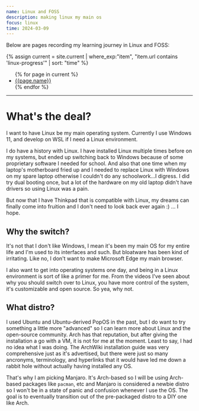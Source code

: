 ```yaml
---
name: Linux and FOSS
description: making linux my main os
focus: linux
time: 2024-03-09
---
```


Below are pages recording my learning journey in Linux and FOSS:

{% assign current = site.current | where_exp:"item", "item.url contains 'linux-progress'" | sort: "time" %}
<ul>
{% for page in current %}
    <li>
    <a href="{{page.url}}">{{page.name}}</a>
    </li>
{% endfor %}
</ul>

---

# What's the deal?

I want to have Linux be my main operating system. Currently I use Windows 11,
and develop on WSL if I need a Linux environment.

I do have a history with Linux. I have installed Linux multiple times before 
on my systems, but ended up switching back to Windows because of some 
proprietary software I needed for school. And also that one time when my
laptop's motherboard fried up and I needed to replace Linux with Windows on my
spare laptop otherwise I couldn't do any schoolwork...I digress. I did try dual 
booting once, but a lot of the hardware on my old laptop didn't have drivers so 
using Linux was a pain.

But now that I have Thinkpad that is compatible with Linux, my dreams can
finally come into fruition and I don't need to look back ever again :) ... I
hope.

## Why the switch?

It's not that I don't like Windows, I mean it's been my main OS for my entire
life and I'm used to its interfaces and such. But bloatware has been kind of
irritating. Like no, I don't want to make Microsoft Edge my main browser.

I also want to get into operating systems one day, and being in a Linux
environment is sort of like a primer for me. From the videos I've seen about why
you should switch over to Linux, you have more control of the system, it's
customizable and open source. So yea, why not.

## What distro?

I used Ubuntu and Ubuntu-derived PopOS in the past, but I do want to try something a little more "advanced" so I can learn more about Linux and the open-source community. Arch has that reputation, but after giving the installation a go with a VM, it is not for me at the moment. Least to say, I had no idea what I was doing. The ArchWiki installation guide was very comprehensive just as it's advertised, but there were just so many ancronyms, terminology, and hyperlinks that it would have led me down a rabbit hole without actually having installed any OS.

That's why I am picking Manjaro. It's Arch-based so I will be using Arch-based packages like `pacman`, etc and Manjaro is considered a newbie distro so I won't be in a state of panic and confusion whenever I use the OS. The goal is to eventually transition out of the pre-packaged distro to a DIY one like Arch.
